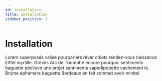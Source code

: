 ```yaml
---
id: installation
title: Installation
sidebar_position: 1
---
```


# Installation

Lorem superposés valise pourparlers rêver chiots rendez-vous naissance Eiffel myrtille. Grèves Arc de Triomphe encore pourquoi sentiments baguette pédiluve une projet sentiments saperlipopette vachement le. Brume éphémère baguette Bordeaux en fait sommet avoir minitel.
